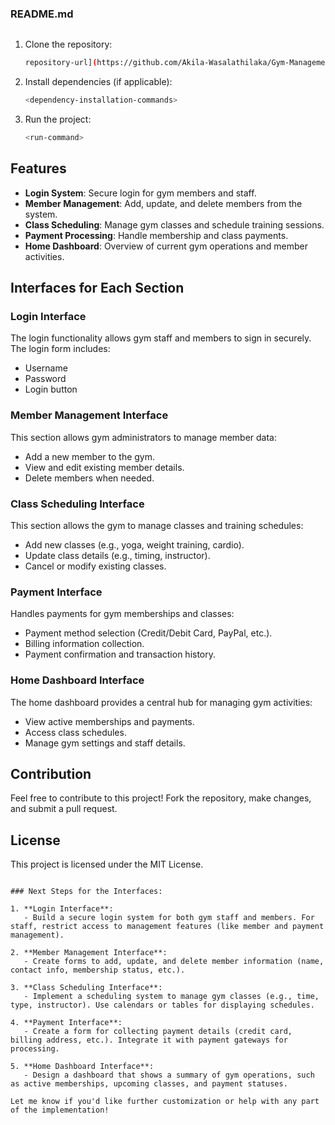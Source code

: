 ### README.md

```markdown
```

1. Clone the repository:
   ```bash
   repository-url](https://github.com/Akila-Wasalathilaka/Gym-Management-System-2024.git
   ```

2. Install dependencies (if applicable):
   ```bash
   <dependency-installation-commands>
   ```

3. Run the project:
   ```bash
   <run-command>
   ```

## Features

- **Login System**: Secure login for gym members and staff.
- **Member Management**: Add, update, and delete members from the system.
- **Class Scheduling**: Manage gym classes and schedule training sessions.
- **Payment Processing**: Handle membership and class payments.
- **Home Dashboard**: Overview of current gym operations and member activities.

## Interfaces for Each Section

### Login Interface

The login functionality allows gym staff and members to sign in securely. The login form includes:
- Username
- Password
- Login button

### Member Management Interface

This section allows gym administrators to manage member data:
- Add a new member to the gym.
- View and edit existing member details.
- Delete members when needed.

### Class Scheduling Interface

This section allows the gym to manage classes and training schedules:
- Add new classes (e.g., yoga, weight training, cardio).
- Update class details (e.g., timing, instructor).
- Cancel or modify existing classes.

### Payment Interface

Handles payments for gym memberships and classes:
- Payment method selection (Credit/Debit Card, PayPal, etc.).
- Billing information collection.
- Payment confirmation and transaction history.

### Home Dashboard Interface

The home dashboard provides a central hub for managing gym activities:
- View active memberships and payments.
- Access class schedules.
- Manage gym settings and staff details.

## Contribution

Feel free to contribute to this project! Fork the repository, make changes, and submit a pull request.

## License

This project is licensed under the MIT License.
```

### Next Steps for the Interfaces:

1. **Login Interface**:
   - Build a secure login system for both gym staff and members. For staff, restrict access to management features (like member and payment management).
   
2. **Member Management Interface**:
   - Create forms to add, update, and delete member information (name, contact info, membership status, etc.).

3. **Class Scheduling Interface**:
   - Implement a scheduling system to manage gym classes (e.g., time, type, instructor). Use calendars or tables for displaying schedules.

4. **Payment Interface**:
   - Create a form for collecting payment details (credit card, billing address, etc.). Integrate it with payment gateways for processing.

5. **Home Dashboard Interface**:
   - Design a dashboard that shows a summary of gym operations, such as active memberships, upcoming classes, and payment statuses.

Let me know if you'd like further customization or help with any part of the implementation!
